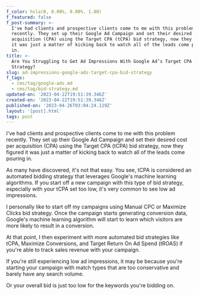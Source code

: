 ```yaml
---
f_color: hsla(0, 0.00%, 0.00%, 1.00)
f_featured: false
f_post-summary: >-
  I've had clients and prospective clients come to me with this problem
  recently. They set up their Google Ad Campaign and set their desired cost per
  acquisition (CPA) using the Target CPA (tCPA) bid strategy, now they figured
  it was just a matter of kicking back to watch all of the leads come pouring
  in. 
title: >-
  Are You Struggling to Get Ad Impressions With Google Ad’s Target CPA Bid
  Strategy?
slug: ad-impressions-google-ads-target-cpa-bid-strategy
f_tags:
  - cms/tag/google-ads.md
  - cms/tag/bid-strategy.md
updated-on: '2023-04-22T19:51:39.346Z'
created-on: '2023-04-22T19:51:39.346Z'
published-on: '2023-04-26T03:04:24.119Z'
layout: '[post].html'
tags: post
---
```


I've had clients and prospective clients come to me with this problem recently. They set up their Google Ad Campaign and set their desired cost per acquisition (CPA) using the Target CPA (tCPA) bid strategy, now they figured it was just a matter of kicking back to watch all of the leads come pouring in.

As many have discovered, it's not that easy. You see, tCPA is considered an automated bidding strategy that leverages Google's machine learning algorithms. If you start off a new campaign with this type of bid strategy, especially with your tCPA set too low, it's very common to see low ad impressions.

I personally like to start off my campaigns using Manual CPC or Maximize Clicks bid strategy. Once the campaign starts generating conversion data, Google's machine learning algorithm will start to learn which visitors are more likely to result in a conversion.

At that point, I then experiment with more automated bid strategies like tCPA, Maximize Conversions, and Target Return On Ad Spend (tROAS) if you're able to track sales revenue with your campaign.

If you're still experiencing low ad impressions, it may be because you're starting your campaign with match types that are too conservative and barely have any search volume.

Or your overall bid is just too low for the keywords you're bidding on.
